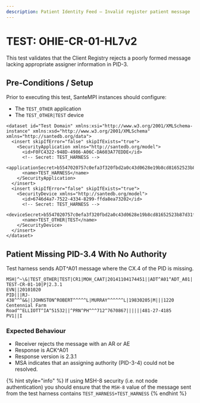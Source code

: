 ```yaml
---
description: Patient Identity Feed – Invalid register patient message
---
```


# TEST: OHIE-CR-01-HL7v2

This test validates that the Client Registry rejects a poorly formed message lacking appropriate assigner information in PID-3. 

## Pre-Conditions / Setup

Prior to executing this test, SanteMPI instances should configure: 

* The `TEST_OTHER` application
* The `TEST_OTHER|TEST` device

```markup
<dataset id="Test Domain" xmlns:xsi="http://www.w3.org/2001/XMLSchema-instance" xmlns:xsd="http://www.w3.org/2001/XMLSchema" xmlns="http://santedb.org/data">
  <insert skipIfError="false" skipIfExists="true">
    <SecurityApplication xmlns="http://santedb.org/model">
      <id>F0FC4322-948D-4986-A06C-DA603A77EDDE</id>
      <!-- Secret: TEST_HARNESS -->
      <applicationSecret>b5547020757c0efa3f320fbd2a0c43d0628e19b8cd81652523b87d31fc54f5ec</applicationSecret>
      <name>TEST_HARNESS</name>
    </SecurityApplication>
  </insert>
  <insert skipIfError="false" skipIfExists="true">
    <SecurityDevice xmlns="http://santedb.org/model">
      <id>6746d4a7-7522-4334-8299-ffda8ea73202</id>
      <!-- Secret: TEST_HARNESS -->
      <deviceSecret>b5547020757c0efa3f320fbd2a0c43d0628e19b8cd81652523b87d31fc54f5ec</deviceSecret>
      <name>TEST_OTHER|TEST</name>
    </SecurityDevice>
  </insert>
</dataset>
```

## Patient Missing PID-3.4 With No Authority

Test harness sends ADT^A01 message where the CX.4 of the PID is missing.

```text
MSH|^~\&|TEST_OTHER|TEST|CR1|MOH_CAAT|20141104174451||ADT^A01^ADT_A01| TEST-CR-01-10|P|2.3.1
EVN||20101020
PID|||RJ-438^^^&&||JOHNSTON^ROBERT^^^^^L|MURRAY^^^^^^L|19830205|M|||1220 Centennial Farm Road^^ELLIOTT^IA^51532||^PRN^PH^^^712^7670867||||||481-27-4185
PV1||I
```

### Expected Behaviour

* Receiver rejects the message with an AR or AE
* Response is ACK^A01
* Response version is 2.3.1
* MSA indicates that an assigning authority \(PID-3-4\) could not be resolved.

{% hint style="info" %}
If using MSH-8 security \(i.e. not node authentication\) you should ensure that the `MSH-8` value of the message sent from the test harness contains `TEST_HARNESS+TEST_HARNESS`
{% endhint %}



